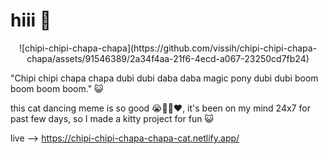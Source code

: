 # hiii 👋

<p align="center">
![chipi-chipi-chapa-chapa](https://github.com/vissih/chipi-chipi-chapa-chapa/assets/91546389/2a34f4aa-21f6-4ecd-a067-23250cd7fb24)
</p>

"Chipi chipi chapa chapa dubi dubi daba daba magic pony dubi dubi boom boom boom boom." 😺

this cat dancing meme is so good 😭🤌✨❤️, it's been on my mind 24x7 for past few days, so I made a kitty project for fun 😺

live --> https://chipi-chipi-chapa-chapa-cat.netlify.app/
